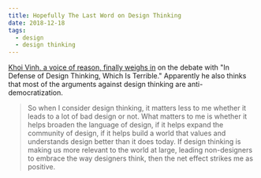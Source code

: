 ```yaml
---
title: Hopefully The Last Word on Design Thinking
date: 2018-12-18
tags:
  - design
  - design thinking
---
```


[Khoi Vinh, a voice of reason, finally weighs in](https://www.subtraction.com/2018/04/02/in-defense-of-design-thinking-which-is-terrible/) on the debate with "In Defense of Design Thinking, Which Is Terrible." Apparently he also thinks that most of the arguments against design thinking are anti-democratization.

> So when I consider design thinking, it matters less to me whether it leads to a lot of bad design or not. What matters to me is whether it helps broaden the language of design, if it helps expand the community of design, if it helps build a world that values and understands design better than it does today. If design thinking is making us more relevant to the world at large, leading non-designers to embrace the way designers think, then the net effect strikes me as positive.
